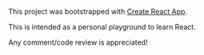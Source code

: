 This project was bootstrapped with [Create React App](https://github.com/facebook/create-react-app).

This is intended as a personal playground to learn React.

Any comment/code review is appreciated!
